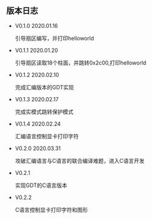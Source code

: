 ## 版本日志

- V0.1.0	2020.01.16

  引导扇区编写，并打印helloworld

- V0.1.1	2020.01.20

  引导扇区读取18个柱面，并跳转0x2c00,打印helloworld

- V0.1.2    2020.02.10

  完成汇编版本的GDT实现

- V0.1.3    2020.02.17

  完成实模式跳转保护模式

- V0.1.4     2020.02.24

  汇编语言控制显卡打印字符

- V0.2.0     2020.03.31

  攻破汇编语言与C语言的联合编译难题，进入C语言开发

- V0.2.1

  实现GDT的C语言版本

- V0.2.2

  C语言控制显卡打印字符和图形